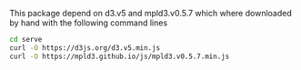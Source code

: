 This package depend on d3.v5 and mpld3.v0.5.7 which where downloaded by hand with the following command lines

```bash
cd serve
curl -O https://d3js.org/d3.v5.min.js
curl -O https://mpld3.github.io/js/mpld3.v0.5.7.min.js
```